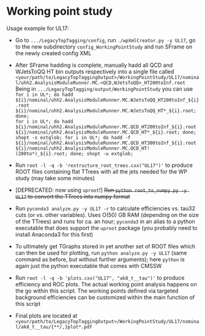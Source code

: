 # Working point study

Usage example for UL17:
- Go to `.../LegacyTopTagging/config`, run `./wpXmlCreator.py -y UL17`, go to the new subdirectory `config_WorkingPointStudy` and run SFrame on the newly created config XML
- After SFrame hadding is complete, manually hadd all QCD and WJetsToQQ HT bin outputs respectively into a single file called `<your/path/to/LegacyTopTaggingOutput>/WorkingPointStudy/UL17/nominal/uhh2.AnalysisModuleRunner.MC.<QCD,WJetsToQQ>_HT200toInf.root` <br />
  Being in `.../LegacyTopTagging/output/WorkingPointStudy` you can use <br />
  `for i in UL*; do hadd ${i}/nominal/uhh2.AnalysisModuleRunner.MC.WJetsToQQ_HT200toInf_${i}.root ${i}/nominal/uhh2.AnalysisModuleRunner.MC.WJetsToQQ_HT*_${i}.root; done;` <br />
  `for i in UL*; do hadd ${i}/nominal/uhh2.AnalysisModuleRunner.MC.QCD_HT200toInf_${i}.root ${i}/nominal/uhh2.AnalysisModuleRunner.MC.QCD_HT*_${i}.root; done;` <br />
  `shopt -s extglob; for i in UL*; do hadd -f ${i}/nominal/uhh2.AnalysisModuleRunner.MC.QCD_HT300toInf_${i}.root ${i}/nominal/uhh2.AnalysisModuleRunner.MC.QCD_HT!(200to*)_${i}.root; done; shopt -u extglob;`
- Run `root -l -q -b 'restructure_root_trees.cxx("UL17")'` to produce ROOT files containing flat TTrees with all the jets needed for the WP study (may take some minutes)
- [DEPRECATED: now using `uproot`!] ~~Run `python root_to_numpy.py -y UL17` to convert the TTrees into numpy format~~
- Run `pyconda3 analyze.py -y UL17 -r` to calculate efficiencies vs. tau32 cuts (or vs. other variables). Uses O(50) GB RAM (depending on the size of the TTrees) and runs for ca. an hour; `pyconda3` in an alias to a python executable that does support the `uproot` package (you probably need to install Anaconda3 for this first)
- To ultimately get TGraphs stored in yet another set of ROOT files which can then be used for plotting, run `python analyze.py -y UL17` (same command as before, but without further arguments); here `python` is again just the python executable that comes with CMSSW

- Run `root -l -q -b 'plots.cxx("UL17", "ak8_t__tau")'` to produce efficiency and ROC plots. The actual working point analysis happens on the go within this script. The working points defined via targeted background efficiencies can be customized within the main function of this script
- Final plots are located at `<your/path/to/LegacyTopTaggingOutput>/WorkingPointStudy/UL17/nominal/ak8_t__tau/{**/,}plot*.pdf`
